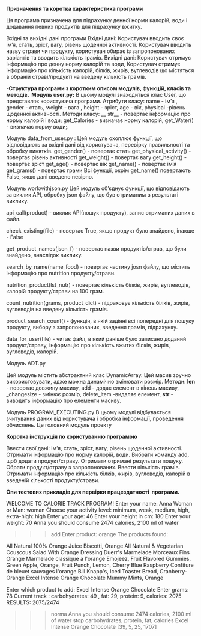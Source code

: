 **Призначення та коротка характеристика програми** 

Ця програма призначена для підрахунку денної норми калорій, води і додавання певних продуктів для підрахунку вжитку.

Вхідні та вихідні дані програми 
Вхідні дані: 
Користувач вводить своє ім’я, стать, зріст, вагу, рівень щоденної активності. Користувач вводить назву страви чи продукту, користувач обирає із запропонованих варіантів та вводить кількість грамів.
Вихідні дані:
Користувач отримує інформацію про денну норму калорій та води,
Користувач отримує інформацію про кількість калорій, білків, жирів, вуглеводів що містяться в обраній страві/продукті на введену кількість грамів. 

**-Структура програми з коротким описом модулів, функцій,  класів та методів.  Модуль user.py:** 
В цьому модулі знаходиться клас User, що представляє користувача програми.
Атрибути класу:  name - ім’я , gender - стать, weight - вага  , height - зріст,  age - вік, physical -рівень щоденної активності.
Методи класу: __ str__ -  повертає інформацію про норму калорій і води; get_Calories - визначає норму калорій, get_Water() - визначає норму води;.

Модуль data_from_user.py :
Цей модуль охоплює функції, що відповідають за вхідні дані від користувача, перевірку правильності та обробку винятків.
get_gender() - повертає стать
get_physical_activity() - повертає рівень активності
get_weight() - повертає вагу
get_height() - повертає зріст
get_age() - повертає вік
get_name() - повертає ім’я
get_grams() - повертає грами
Всі функції, окрім get_name() повертають False, якщо дані введено невірно. 

Модуль workwithjson.py
Цей модуль об’єднує функції, що відповідають за виклик API, обробку json файлу, що був отриманим в результаті виклику.

api_call(product) - виклик API(пошук продукту), запис отриманих даних в файл.

check_existing(file) - повертає True, якщо продукт було знайдено, інакше - False

get_product_names(json_f) - повертає назви продуктів/страв, що були знайдено, внаслідок виклику.

search_by_name(name_food) - повертає частину josn файлу, що містить інформацію про nutrition продукту/страви.

nutrition_product(lst_nutr) - повертає кількість білків, жирів, вуглеводів, калорій продукту/страви на 100 грам.

count_nutrition(grams, product_dict) - підраховує кількість білків, жирів, вуглеводів на введену кількість грамів.

product_search_count() - функція, в якій задіяні всі попередні для пошуку продукту, вибору з запропонованих, введення грамів, підрахунку.

data_for_user(file) - читає файл, в який раніше було записано доданий продукт/страву, інформацію про кількість вжитих білків, жирів, вуглеводів, калорій.


Модуль ADT.py

Цей модуль містить абстрактний клас DynamicArray.
Цей масив зручно використовувати, адже можна динамічно змінювати розмір. Методи: __len__ - повертає довжину масиву, add - додає елемент в кінець масиву, _сhangesize - змінює розмір, delete_item -видаляє елемент, __str__ - виводить інформацію про елементи масиву.

Модуль PROGRAM_EXECUTING.py
В цьому модулі відбувається зчитування даних від користувача і обробка інформації, проведення обчислень. Це головний модуль проекту

**Коротка інструкція по користуванню програмою** 

Ввести свої дані: ім’я,  стать, зріст, вагу, рівень щоденної активності.
Отримати інформацію про норму калорій, води.
Вибрати команду add, щоб додати продукт/страву. Отримати отримані результати пошуку. Обрати продукт/страву з запропонованих. Ввести кількість грамів. Отримати інформацію про кількість білків, жирів, вуглеводів, калорій в введеній кількості продукту/страви.

**Опи тестових прикладів для первірки працездатності  програми.** 

WELCOME TO CALORIE TRACK PROGRAM!
Enter your name: Anna
Woman or Man: woman
Choose your activity level: minimum, weak, medium, high, extra-high: high
Enter your age: 46
Enter your height in cm: 180
Enter your weight: 70
 Anna you should consume 2474 calories, 2100 ml of water
>>> add
Enter product: orange
The products found: 


All Natural 100% Orange Juice
Biscotti, Orange
All Natural &amp; Vegetarian Couscous Salad With Orange Dressing
Duerr&#039;s Marmelade Morceaux Fins Orange
Marmelade classique a l&#039;orange
Emojeez, Fruit Flavored Gummies, Green Apple, Orange, Fruit Punch, Lemon, Cherry Blue Raspberry
Confiture de bleuet sauvages  l&#039;orange
Bill Knapp&#039;s, Iced Toaster Bread, Cranberry-Orange
Excel Intense Orange Chocolate
Mummy Mints, Orange


Enter which product to add: Excel Intense Orange Chocolate
Enter grams: 78
Current track : carbohydrates: 49 , fat: 29, protein: 9, calories: 2075
RESULTS: 2075/2474
>>> norma
 Anna you should consume 2474 calories, 2100 ml of water
>>> stop
		 carbohydrates, protein, fat, calories
Excel Intense Orange Chocolate [39, 5, 25, 1707]